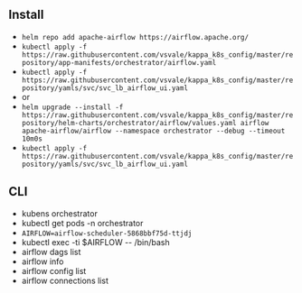 ## Install

- `helm repo add apache-airflow https://airflow.apache.org/`
- `kubectl apply -f https://raw.githubusercontent.com/vsvale/kappa_k8s_config/master/repository/app-manifests/orchestrator/airflow.yaml`
- `kubectl apply -f https://raw.githubusercontent.com/vsvale/kappa_k8s_config/master/repository/yamls/svc/svc_lb_airflow_ui.yaml`
- or
- `helm upgrade --install -f https://raw.githubusercontent.com/vsvale/kappa_k8s_config/master/repository/helm-charts/orchestrator/airflow/values.yaml airflow apache-airflow/airflow --namespace orchestrator --debug --timeout 10m0s`
- `kubectl apply -f https://raw.githubusercontent.com/vsvale/kappa_k8s_config/master/repository/yamls/svc/svc_lb_airflow_ui.yaml`

## CLI
- kubens orchestrator
- kubectl get pods -n orchestrator
- `AIRFLOW=airflow-scheduler-5868bbf75d-ttjdj`
- kubectl exec -ti $AIRFLOW -- /bin/bash
- airflow dags list
- airflow info
- airflow config list
- airflow connections list